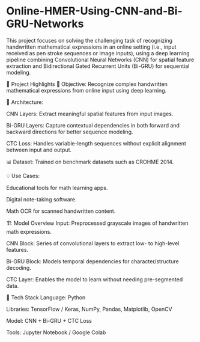 # Online-HMER-Using-CNN-and-Bi-GRU-Networks

This project focuses on solving the challenging task of recognizing handwritten mathematical expressions in an online setting (i.e., input received as pen stroke sequences or image inputs), using a deep learning pipeline combining Convolutional Neural Networks (CNN) for spatial feature extraction and Bidirectional Gated Recurrent Units (Bi-GRU) for sequential modeling.

📌 Project Highlights
🧮 Objective: Recognize complex handwritten mathematical expressions from online input using deep learning.

🧠 Architecture:

CNN Layers: Extract meaningful spatial features from input images.

Bi-GRU Layers: Capture contextual dependencies in both forward and backward directions for better sequence modeling.

CTC Loss: Handles variable-length sequences without explicit alignment between input and output.

📊 Dataset: Trained on benchmark datasets such as CROHME 2014.

💡 Use Cases:

Educational tools for math learning apps.

Digital note-taking software.

Math OCR for scanned handwritten content.


🏗️ Model Overview
Input: Preprocessed grayscale images of handwritten math expressions.

CNN Block: Series of convolutional layers to extract low- to high-level features.

Bi-GRU Block: Models temporal dependencies for character/structure decoding.

CTC Layer: Enables the model to learn without needing pre-segmented data.


🔧 Tech Stack
Language: Python

Libraries: TensorFlow / Keras, NumPy, Pandas, Matplotlib, OpenCV

Model: CNN + Bi-GRU + CTC Loss

Tools: Jupyter Notebook / Google Colab
